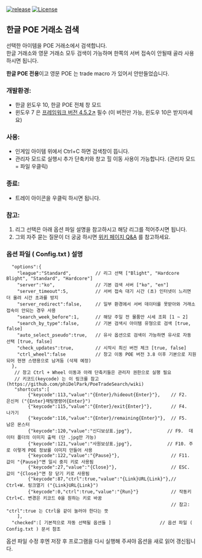[![release](https://img.shields.io/badge/release-Download-brightgreen.svg)](https://github.com/phiDelPark/PoeTradeSearch/releases)
[![License](https://img.shields.io/badge/license-GPL-blue.svg)](https://github.com/phiDelPark/PoeTradeSearch/blob/master/LICENSE)

한글 POE 거래소 검색
-------------

선택한 아이템을 POE 거래소에서 검색합니다.<br>
한글 거래소와 영문 거래소 모두 검색이 가능하며 한쪽의 서버 접속이 안될때 골라 사용 하시면 됩니다.

**한글 POE 전용**이고 영문 POE 는 trade macro 가 있어서 안만들었습니다.

### 개발환경:
* 한글 윈도우 10, 한글 POE 전체 창 모드<br>
* 윈도우 7 은 [프레임워크 버전 4.5.2↗](https://www.microsoft.com/ko-KR/download/details.aspx?id=42642) 필수 (이 버전만 가능, 윈도우 10은 받지마세요)

### 사용:
* 인게임 아이템 위에서 Ctrl+C 하면 검색창이 뜹니다.
* 관리자 모드로 실행시 추가 단축키와 창고 힐 이동 사용이 가능합니다. (관리자 모드 = 파일 우클릭)
### 종료:
* 트레이 아이콘을 우클릭 하시면 됩니다.

### 참고:
 1. 리그 선택은 아래 옵션 파일 설명을 참고하시고 해당 리그를 적어주시면 됩니다.
 2. 그외 자주 묻는 질문이 더 궁굼 하시면 [위키 페이지 Q&A](https://github.com/phiDelPark/PoeTradeSearch/wiki/Q-&-A) 를 참고하세요.

### 옵션 파일 ( Config.txt ) 설명

      "options":{
        "league":"Standard",         // 리그 선택 ["Blight", "Hardcore Blight", "Standard", "Hardcore"]
        "server":"ko",               // 기본 검색 서버 ["ko", "en"]
        "server_timeout":5,          // 서버 접속 대기 시간 (초) 인터넷이 느리면 더 올려 시간 초과를 방지
        "server_redirect":false,     // 일부 환경에서 서버 데이터를 못받아와 거래소 접속이 안되는 경우 사용
        "search_week_before":1,      // 해당 주일 전 물품만 시세 조회 [1 ~ 2]
        "search_by_type":false,      // 기본 검색시 아이템 유형으로 검색 [true, false]
        "auto_select_pseudo":true,   // 유사 옵션으로 검색이 가능하면 유사로 자동 선택 [true, false]
        "check_updates":true,        // 시작시 최신 버전 체크 [true, false]
        "ctrl_wheel":false           // 창고 이동 POE 버전 3.8 이후 기본으로 지원되어 현잰 스탠용으로 남겨둠 (삭제 예정)
      },
       // 창고 Ctrl + Wheel 이동과 아래 단축키들은 관리자 권한으로 실행 필요
       // 키코드(keycode) 는 이 링크를 참고 (https://github.com/phiDelPark/PoeTradeSearch/wiki)
       "shortcuts":[
            {"keycode":113,"value":"{Enter}/hideout{Enter}"},    // F2.  은신처 ("{Enter}채팅명령어{Enter}")
            {"keycode":115,"value":"{Enter}/exit{Enter}"},       // F4.  나가기
            {"keycode":116,"value":"{Enter}/remaining{Enter}"},  // F5.  남은 몬스터
            {"keycode":120,"value":"신디보상표.jpg"},             // F9.  데이터 폴더의 이미지 출력 (단 .jpg만 가능)
            {"keycode":121,"value":"사원보상표.jpg"},             // F10. 주로 이렇게 POE 정보를 이미지 만들어 사용
            {"keycode":122,"value":"{Pause}"},                   // F11. 값이 "{Pause}"면 일시 중지 키로 사용됨
            {"keycode":27,"value":"{Close}"},                    // ESC. 값이 "{Close}"면 창 닫기 키로 사용됨
            {"keycode":87,"ctrl":true,"value":"{Link}URL{Link}"},// Ctrl+W. 링크열기 ("{Link}URL{Link}")
            {"keycode":0,"ctrl":true,"value":"{Run}"}            // 작동키 Ctrl+C. 변경은 키코드 0을 원하는 키로 바꿈
                                                                 // 참고: "ctrl":true 는 Ctrl을 같이 눌러야 한다는 뜻
        ],
      "checked":[ 기본적으로 자동 선택될 옵션들 ]                  // 옵션 파일 ( Config.txt ) 문서 참조

옵션 파일 수정 후엔 저장 후 프로그램을 다시 실행해 주셔야 옵션을 새로 읽어 갱신됩니다.
